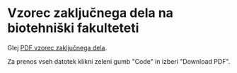 # Vzorec zaključnega dela na biotehniški fakulteteti

Glej [PDF vzorec zaključnega dela](vzorec.pdf).

Za prenos vseh datotek klikni zeleni gumb "Code" in izberi "Download PDF".